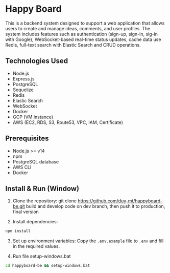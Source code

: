 # Happy Board

This is a backend system designed to support a web application that allows users to create and manage ideas, comments, and user profiles. The system includes features such as authentication (sign-up, sign-in, sig-in with Google), WebSocket-based real-time status updates, cache data use Redis, full-text search with Elastic Search and CRUD operations.

## Technologies Used
- Node.js
- Express.js
- PostgreSQL 
- Sequelize
- Redis
- Elastic Search
- WebSocket
- Docker
- GCP (VM instance) 
- AWS (EC2, RDS, S3, Route53, VPC, IAM, Certificate)

## Prerequisites
- Node.js >= v14
- npm
- PostgreSQL database
- AWS CLI
- Docker 

## Install & Run (Window)

1. Clone the repository:
git clone https://github.com/duy-mt/happyboard-be.git
build and develop code on dev branch, then push it to production, final version

2. Install dependencies:

```bash
npm install
```

3. Set up environment variables:
Copy the `.env.example` file to `.env` and fill in the required values.

4. Run file setup-windows.bat
```bash
cd happyboard-be && setup-windows.bat
```




